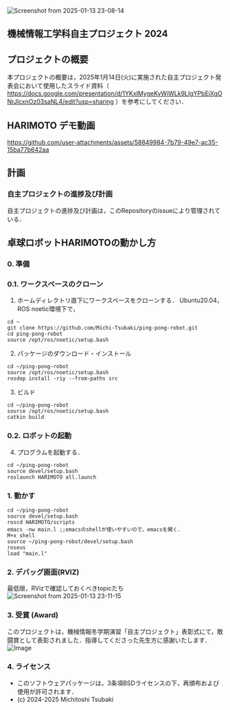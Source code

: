 ![Screenshot from 2025-01-13 23-08-14](https://github.com/user-attachments/assets/e43ff8e6-4381-4f09-beb6-0cadd1e39547)

## 機械情報工学科自主プロジェクト 2024

## プロジェクトの概要
本プロジェクトの概要は，2025年1月14日(火)に実施された自主プロジェクト発表会において使用したスライド資料（ https://docs.google.com/presentation/d/1YKxIMygeKvWiWLk9LIgYPbEiXgONrJlcxnOz03saNL4/edit?usp=sharing ）を参考にしてください．

## HARIMOTO デモ動画

https://github.com/user-attachments/assets/58849984-7b79-49e7-ac35-15ba77b642aa

## 計画
### 自主プロジェクトの進捗及び計画
自主プロジェクトの進捗及び計画は，このRepositoryのissueにより管理されている．

## 卓球ロボットHARIMOTOの動かし方
### 0. 準備
### 0.1. ワークスペースのクローン
1. ホームディレクトリ直下にワークスペースをクローンする．
Ubuntu20.04，ROS noetic環境下で，
```
cd ~
git clone https://github.com/Michi-Tsubaki/ping-pong-robot.git
cd ping-pong-robot
source /opt/ros/noetic/setup.bash
```

2. パッケージのダウンロード・インストール
```
cd ~/ping-pong-robot
source /opt/ros/noetic/setup.bash
rosdep install -riy --from-paths src
```
3. ビルド
```
cd ~/ping-pong-robot
source /opt/ros/noetic/setup.bash
catkin build
```

### 0.2. ロボットの起動
4. プログラムを起動する．
```
cd ~/ping-pong-robot
source devel/setup.bash
roslaunch HARIMOTO all.launch
```


### 1. 動かす
```
cd ~/ping-pong-robot
source devel/setup.bash
roscd HARIMOTO/scripts
emacs -nw main.l ;;emacsのshellが使いやすいので，emacsを開く．
M+x shell
source ~/ping-pong-robot/devel/setup.bash
roseus
load "main.l"
```

### 2. デバッグ画面(RVIZ)
最低限，RVizで確認しておくべきtopicたち
![Screenshot from 2025-01-13 23-11-15](https://github.com/user-attachments/assets/e7c7a252-34e4-4e2f-a804-e5e31668f6c8)

### 3. 受賞 (Award)
このプロジェクトは，機械情報冬学期演習「自主プロジェクト」表彰式にて，敢闘賞として表彰されました．指導してくださった先生方に感謝いたします．
![Image](https://github.com/user-attachments/assets/723c9829-8797-4f25-b332-9214db8398d4)

### 4. ライセンス
* このソフトウェアパッケージは，3条項BSDライセンスの下，再頒布および使用が許可されます．
* (c) 2024-2025 Michitoshi Tsubaki
